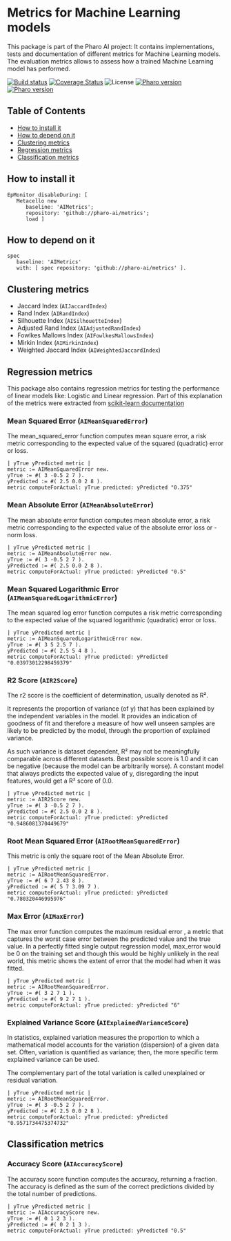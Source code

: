 # Metrics for Machine Learning models

This package is part of the Pharo AI project: It contains implementations, tests and documentation of different metrics for Machine Learning models. The evaluation metrics allows to assess how a trained Machine Learning model has performed.

[![Build status](https://github.com/pharo-ai/metrics/workflows/CI/badge.svg)](https://github.com/pharo-ai/metrics/actions/workflows/test.yml)
[![Coverage Status](https://coveralls.io/repos/github/pharo-ai/metrics/badge.svg?branch=master)](https://coveralls.io/github/pharo-ai/metrics?branch=master)
![License](https://img.shields.io/badge/license-MIT-blue.svg)
[![Pharo version](https://img.shields.io/badge/Pharo-10-%23aac9ff.svg)](https://pharo.org/download)
[![Pharo version](https://img.shields.io/badge/Pharo-9.0-%23aac9ff.svg)](https://pharo.org/download)

## Table of Contents  
- [How to install it](#how-to-install-it)  
- [How to depend on it](#how-to-depend-on-it)
- [Clustering metrics](#clustering-metrics)
- [Regression metrics](#regression-metrics)
- [Classification metrics](#classification-metrics)


## How to install it

```smalltalk
EpMonitor disableDuring: [ 
   Metacello new
      baseline: 'AIMetrics';
      repository: 'github://pharo-ai/metrics';
      load ]
```

## How to depend on it

```smalltalk
spec 
   baseline: 'AIMetrics' 
   with: [ spec repository: 'github://pharo-ai/metrics' ].
```

## Clustering metrics

- Jaccard Index (`AIJaccardIndex`)
- Rand Index (`AIRandIndex`)
- Silhouette Index (`AISilhouetteIndex`)
- Adjusted Rand Index (`AIAdjustedRandIndex`)
- Fowlkes Mallows Index (`AIFowlkesMallowsIndex`)
- Mirkin Index (`AIMirkinIndex`)
- Weighted Jaccard Index (`AIWeightedJaccardIndex`)


## Regression metrics

This package also contains regression metrics for testing the performance of linear models like: Logistic and Linear regression.
Part of this explanation of the metrics were extracted from [scikit-learn documentation](https://scikit-learn.org/stable/modules/model_evaluation.html)

### Mean Squared Error (`AIMeanSquaredError`)

The mean_squared_error function computes mean square error, a risk metric corresponding to the expected value of the squared (quadratic) error or loss.

```st
| yTrue yPredicted metric |
metric := AIMeanSquaredError new.
yTrue := #( 3 -0.5 2 7 ).
yPredicted := #( 2.5 0.0 2 8 ).
metric computeForActual: yTrue predicted: yPredicted "0.375"
```

### Mean Absolute Error (`AIMeanAbsoluteError`)

The mean absolute error function computes mean absolute error, a risk metric corresponding to the expected value of the absolute error loss or -norm loss.

```st
| yTrue yPredicted metric |
metric := AIMeanAbsoluteError new.
yTrue := #( 3 -0.5 2 7 ).
yPredicted := #( 2.5 0.0 2 8 ).
metric computeForActual: yTrue predicted: yPredicted "0.5"
```

### Mean Squared Logarithmic Error (`AIMeanSquaredLogarithmicError`)

The mean squared log error function computes a risk metric corresponding to the expected value of the squared logarithmic (quadratic) error or loss.

```st
| yTrue yPredicted metric |
metric := AIMeanSquaredLogarithmicError new.
yTrue := #( 3 5 2.5 7 ).
yPredicted := #( 2.5 5 4 8 ).
metric computeForActual: yTrue predicted: yPredicted "0.03973012298459379"
```

### R2 Score (`AIR2Score`)

The r2 score is the coefficient of determination, usually denoted as R².

It represents the proportion of variance (of y) that has been explained by the independent variables in the model.
It provides an indication of goodness of fit and therefore a measure of how well unseen samples are likely to be predicted by the model, through the proportion of explained variance.

As such variance is dataset dependent, R² may not be meaningfully comparable across different datasets.
Best possible score is 1.0 and it can be negative (because the model can be arbitrarily worse).
A constant model that always predicts the expected value of y, disregarding the input features, would get a R² score of 0.0.

```st
| yTrue yPredicted metric |
metric := AIR2Score new.
yTrue := #( 3 -0.5 2 7 ).
yPredicted := #( 2.5 0.0 2 8 ).
metric computeForActual: yTrue predicted: yPredicted "0.9486081370449679"
```

### Root Mean Squared Error (`AIRootMeanSquaredError`)

This metric is only the square root of the Mean Absolute Error.

```st
| yTrue yPredicted metric |
metric := AIRootMeanSquaredError.
yTrue := #( 6 7 2.43 8 ).
yPredicted := #( 5 7 3.09 7 ).
metric computeForActual: yTrue predicted: yPredicted "0.780320446995976"
```

### Max Error (`AIMaxError`)

The max error function computes the maximum residual error , a metric that captures the worst case error between the predicted value and the true value.
In a perfectly fitted single output regression model, max_error would be 0 on the training set and though this would be highly unlikely in the real world,
this metric shows the extent of error that the model had when it was fitted.

```st
| yTrue yPredicted metric |
metric := AIRootMeanSquaredError.
yTrue := #( 3 2 7 1 ).
yPredicted := #( 9 2 7 1 ).
metric computeForActual: yTrue predicted: yPredicted "6"
```

### Explained Variance Score (`AIExplainedVarianceScore`)

In statistics, explained variation measures the proportion to which a mathematical model accounts for the variation (dispersion) of a given data set. Often, variation is quantified as variance; then, the more specific term explained variance can be used.

The complementary part of the total variation is called unexplained or residual variation.

```st
| yTrue yPredicted metric |
metric := AIRootMeanSquaredError.
yTrue := #( 3 -0.5 2 7 ).
yPredicted := #( 2.5 0.0 2 8 ).
metric computeForActual: yTrue predicted: yPredicted "0.9571734475374732"
```

## Classification metrics

### Accuracy Score (`AIAccuracyScore`)

The accuracy score function computes the accuracy, returning a fraction. The accuracy is defined as the sum of the correct predictions divided by the total number of predictions.

```st
| yTrue yPredicted metric |
metric := AIAccuracyScore new.
yTrue := #( 0 1 2 3 ).
yPredicted := #( 0 2 1 3 ).
metric computeForActual: yTrue predicted: yPredicted "0.5"
```

